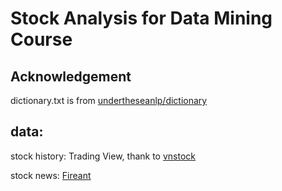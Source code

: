 # Stock Analysis for Data Mining Course


## Acknowledgement
dictionary.txt is from [undertheseanlp/dictionary](https://github.com/undertheseanlp/dictionary)

## data:

stock history: Trading View, thank to [vnstock](https://github.com/thinh-vu/vnstock.git)

stock news: [Fireant](https://fireant.vn/)

